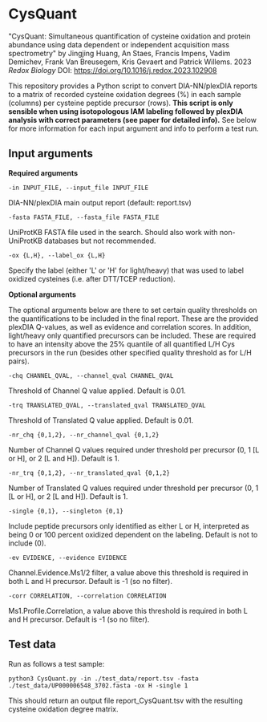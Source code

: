 # CysQuant

"CysQuant: Simultaneous quantification of cysteine oxidation and protein abundance using data dependent or independent acquisition mass spectrometry" by Jingjing Huang, An Staes, Francis Impens, Vadim Demichev, Frank Van Breusegem, Kris Gevaert and Patrick Willems. 2023 _Redox Biology_ DOI: https://doi.org/10.1016/j.redox.2023.102908

This repository provides a Python script to convert DIA-NN/plexDIA reports to a matrix of recorded cysteine oxidation degrees (%) in each sample (columns) per cysteine peptide precursor (rows).
**This script is only sensible when using isotopologous IAM labeling followed by plexDIA analysis with correct parameters (see paper for detailed info).**
See below for more information for each input argument and info to perform a test run.


## Input arguments
**Required arguments**

 ```-in INPUT_FILE, --input_file INPUT_FILE```
 
 DIA-NN/plexDIA main output report (default: report.tsv)
 
 ```-fasta FASTA_FILE, --fasta_file FASTA_FILE```
 
 UniProtKB FASTA file used in the search. Should also work with non-UniProtKB databases but not recommended.
  
 ```-ox {L,H}, --label_ox {L,H}```
 
 Specify the label (either 'L' or 'H' for light/heavy) that was used to label oxidized cysteines (i.e. after DTT/TCEP reduction).
  
**Optional arguments**

The optional arguments below are there to set certain quality thresholds on the quantifications to be included in the final report. These are the provided plexDIA Q-values, as well as evidence and correlation scores. In addition, light/heavy only quantified precursors can be included. These are required to have an intensity above the 25% quantile of all quantified L/H Cys precursors in the run (besides other specified quality threshold as for L/H pairs). 

  ```-chq CHANNEL_QVAL, --channel_qval CHANNEL_QVAL```
  
  Threshold of Channel Q value applied. Default is 0.01.
  
  ```-trq TRANSLATED_QVAL, --translated_qval TRANSLATED_QVAL```
  
  Threshold of Translated Q value applied. Default is 0.01.
  
  ```-nr_chq {0,1,2}, --nr_channel_qval {0,1,2}```
  
  Number of Channel Q values required under threshold per precursor (0, 1 [L or H], or 2 [L and H]). Default is 1.
  
  ```-nr_trq {0,1,2}, --nr_translated_qval {0,1,2}```
  
  Number of Translated Q values required under threshold per precursor (0, 1 [L or H], or 2 [L and H]). Default is 1.
  
  ```-single {0,1}, --singleton {0,1}```
  
  Include peptide precursors only identified as either L or H, interpreted as being 0 or 100 percent oxidized dependent on the labeling. Default is not to include (0).
  
  ```-ev EVIDENCE, --evidence EVIDENCE```
  
  Channel.Evidence.Ms1/2 filter, a value above this threshold is required in both L and H precursor. Default is -1 (so no filter).
  
  ```-corr CORRELATION, --correlation CORRELATION```
  
  Ms1.Profile.Correlation, a value above this threshold is required in both L and H precursor. Default is -1 (so no filter).

 ## Test data
 
  Run as follows a test sample:

  ```python3 CysQuant.py -in ./test_data/report.tsv -fasta ./test_data/UP000006548_3702.fasta -ox H -single 1```

  This should return an output file report_CysQuant.tsv with the resulting cysteine oxidation degree matrix.
